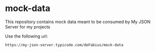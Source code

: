 # mock-data
This repository contains mock data meant to be consumed by My JSON Server for my projects

Use the following url:

``https://my-json-server.typicode.com/deFabius/mock-data``
